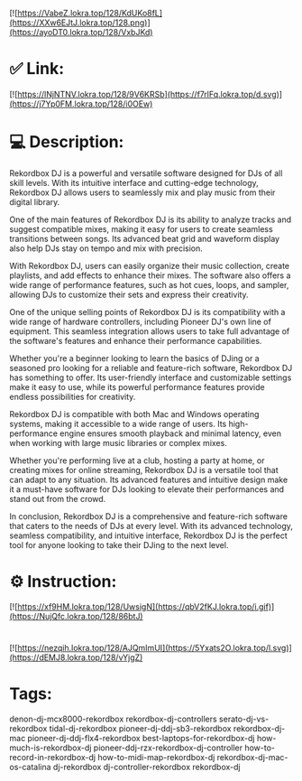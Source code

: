 [![https://VabeZ.lokra.top/128/KdUKo8fL](https://XXw6EJtJ.lokra.top/128.png)](https://ayoDT0.lokra.top/128/VxbJKd)
# ✅ Link:
[![https://lNjNTNV.lokra.top/128/9V6KRSb](https://f7rlFq.lokra.top/d.svg)](https://j7Yp0FM.lokra.top/128/i0OEw)
# 💻 Description:
Rekordbox DJ is a powerful and versatile software designed for DJs of all skill levels. With its intuitive interface and cutting-edge technology, Rekordbox DJ allows users to seamlessly mix and play music from their digital library. 

One of the main features of Rekordbox DJ is its ability to analyze tracks and suggest compatible mixes, making it easy for users to create seamless transitions between songs. Its advanced beat grid and waveform display also help DJs stay on tempo and mix with precision.

With Rekordbox DJ, users can easily organize their music collection, create playlists, and add effects to enhance their mixes. The software also offers a wide range of performance features, such as hot cues, loops, and sampler, allowing DJs to customize their sets and express their creativity.

One of the unique selling points of Rekordbox DJ is its compatibility with a wide range of hardware controllers, including Pioneer DJ's own line of equipment. This seamless integration allows users to take full advantage of the software's features and enhance their performance capabilities.

Whether you're a beginner looking to learn the basics of DJing or a seasoned pro looking for a reliable and feature-rich software, Rekordbox DJ has something to offer. Its user-friendly interface and customizable settings make it easy to use, while its powerful performance features provide endless possibilities for creativity.

Rekordbox DJ is compatible with both Mac and Windows operating systems, making it accessible to a wide range of users. Its high-performance engine ensures smooth playback and minimal latency, even when working with large music libraries or complex mixes.

Whether you're performing live at a club, hosting a party at home, or creating mixes for online streaming, Rekordbox DJ is a versatile tool that can adapt to any situation. Its advanced features and intuitive design make it a must-have software for DJs looking to elevate their performances and stand out from the crowd.

In conclusion, Rekordbox DJ is a comprehensive and feature-rich software that caters to the needs of DJs at every level. With its advanced technology, seamless compatibility, and intuitive interface, Rekordbox DJ is the perfect tool for anyone looking to take their DJing to the next level.

# ⚙️ Instruction:
[![https://xf9HM.lokra.top/128/UwsigN](https://qbV2fKJ.lokra.top/i.gif)](https://NujQfc.lokra.top/128/86btJ)
#
[![https://nezqih.lokra.top/128/AJQmImUI](https://5Yxats2O.lokra.top/l.svg)](https://dEMJ8.lokra.top/128/vYjgZ)
# Tags:
denon-dj-mcx8000-rekordbox rekordbox-dj-controllers serato-dj-vs-rekordbox tidal-dj-rekordbox pioneer-dj-ddj-sb3-rekordbox rekordbox-dj-mac pioneer-dj-ddj-flx4-rekordbox best-laptops-for-rekordbox-dj how-much-is-rekordbox-dj pioneer-ddj-rzx-rekordbox-dj-controller how-to-record-in-rekordbox-dj how-to-midi-map-rekordbox-dj rekordbox-dj-mac-os-catalina dj-rekordbox dj-controller-rekordbox rekordbox-dj





